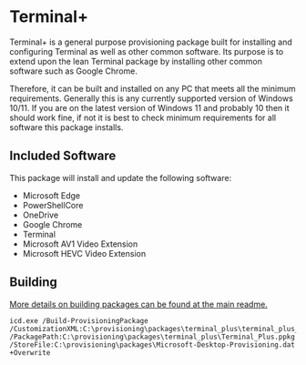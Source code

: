# Terminal+

Terminal+ is a general purpose provisioning package built for installing and configuring Terminal as
well as other common software. Its purpose is to extend upon the lean Terminal package by installing
other common software such as Google Chrome.

Therefore, it can be built and installed on any PC that meets all the minimum requirements.
Generally this is any currently supported version of Windows 10/11. If you are on the latest version
of Windows 11 and probably 10 then it should work fine, if not it is best to check minimum
requirements for all software this package installs.

## Included Software

This package will install and update the following software:

* Microsoft Edge
* PowerShellCore
* OneDrive
* Google Chrome
* Terminal
* Microsoft AV1 Video Extension
* Microsoft HEVC Video Extension

## Building

[More details on building packages can be found at the main readme.](../../README.md#building--installing-provisioning-packages)

```
icd.exe /Build-ProvisioningPackage /CustomizationXML:C:\provisioning\packages\terminal_plus\terminal_plus_customizations.xml /PackagePath:C:\provisioning\packages\terminal_plus\Terminal_Plus.ppkg /StoreFile:C:\provisioning\packages\Microsoft-Desktop-Provisioning.dat +Overwrite
```